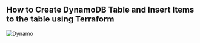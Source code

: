 ## How to Create DynamoDB Table and Insert Items to the table using Terraform

![Dynamo](https://github.com/user-attachments/assets/68b50c42-c754-473c-9481-7c324b5c5966)



